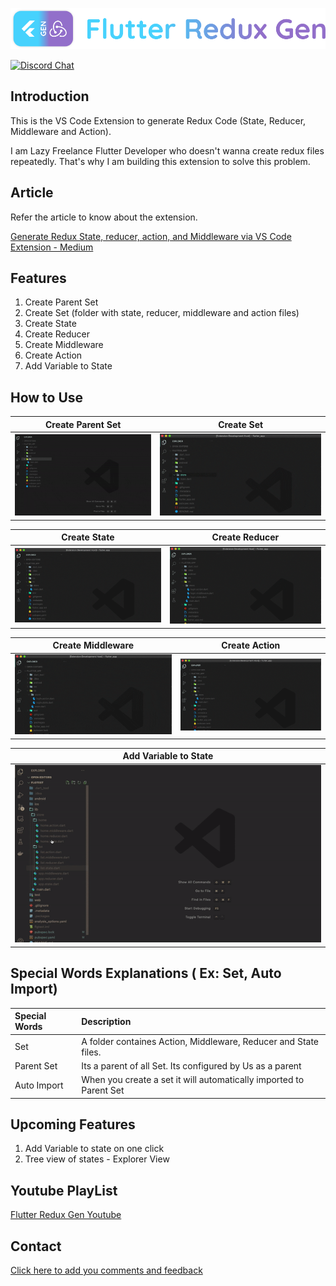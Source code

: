 [![logo][]][author]

[![Discord Chat](https://img.shields.io/badge/chat-discord-blue.svg)](https://discord.gg/KYPkhEx)

## Introduction

This is the VS Code Extension to generate Redux Code (State, Reducer, Middleware and Action).

I am Lazy Freelance Flutter Developer who doesn't wanna create redux files repeatedly. That's why I am building this extension to solve this problem.

## Article

Refer the article to know about the extension.

[Generate Redux State, reducer, action, and Middleware via VS Code Extension - Medium](https://medium.com/@androbalamail/generate-redux-state-reducer-action-and-middleware-via-vs-code-extension-flutter-redux-gen-54e1defee2bd)

## Features

1.  Create Parent Set
2.  Create Set (folder with state, reducer, middleware and action files)
3.  Create State
4.  Create Reducer
5.  Create Middleware
6.  Create Action
7.  Add Variable to State

## How to Use

|                  Create Parent Set                  |              Create Set               |
| :-------------------------------------------------: | :-----------------------------------: |
| [![create_parent_set_gif][]][create_parent_set_gif] | [![create_set_gif][]][create_set_gif] |

|               Create State                |                   Create Reducer                    |
| :---------------------------------------: | :-------------------------------------------------: |
| [![create_state_gif][]][create_state_gif] | [![create_reducer_gif][]][generate_reducer_youtube] |

|                     Create Middleware                     |                   Create Action                   |
| :-------------------------------------------------------: | :-----------------------------------------------: |
| [![create_middleware_gif][]][generate_middleware_youtube] | [![create_action_gif][]][generate_action_youtube] |

|                  Add Variable to State                   |
| :------------------------------------------------------: |
| [![add_var_to_state_gif][]][generate_middleware_youtube] |

## Special Words Explanations ( Ex: Set, Auto Import)

| Special Words | Description                                                        |
| :------------ | :----------------------------------------------------------------- |
| Set           | A folder containes Action, Middleware, Reducer and State files.    |
| Parent Set    | Its a parent of all Set. Its configured by Us as a parent          |
| Auto Import   | When you create a set it will automatically imported to Parent Set |

## Upcoming Features

1.  Add Variable to state on one click
2.  Tree view of states - Explorer View

## Youtube PlayList

[Flutter Redux Gen Youtube][flg_youtube_playlist]

## Contact

[Click here to add you comments and feedback][contact]

[logo]: https://raw.githubusercontent.com/BalaDhruv/Flutter_Redux_Gen/master/media/flutter_redux_gen_logo_with_name.png
[author]: https://balamurugan.dev/
[contact]: https://forms.gle/wXPgEEAYvczjWwys8
[create_parent_set_gif]: https://raw.githubusercontent.com/BalaDhruv/Flutter_Redux_Gen/master/media/demo/create-parent-set.gif
[create_set_gif]: https://raw.githubusercontent.com/BalaDhruv/Flutter_Redux_Gen/master/media/demo/create-redux-set.gif
[create_state_gif]: https://raw.githubusercontent.com/BalaDhruv/Flutter_Redux_Gen/master/media/demo/create-state.gif
[create_reducer_gif]: https://raw.githubusercontent.com/BalaDhruv/Flutter_Redux_Gen/master/media/demo/create-reducer.gif
[create_middleware_gif]: https://raw.githubusercontent.com/BalaDhruv/Flutter_Redux_Gen/master/media/demo/create-middleware.gif
[create_action_gif]: https://raw.githubusercontent.com/BalaDhruv/Flutter_Redux_Gen/master/media/demo/create-action.gif
[add_var_to_state_gif]: https://raw.githubusercontent.com/BalaDhruv/Flutter_Redux_Gen/master/media/demo/add-var-to-state.gif
[generate_state_youtube]: https://www.youtube.com/watch?v=vnqoh8owWfI
[generate_reducer_youtube]: https://www.youtube.com/watch?v=JuCVdc-MWRM
[generate_middleware_youtube]: https://www.youtube.com/watch?v=9-Ky7X2DW6Q
[generate_action_youtube]: https://www.youtube.com/watch?v=F7Zk6VMqkFk
[generate_set_youtube]: https://www.youtube.com/watch?v=aOMU4OHpoWw
[flg_youtube_playlist]: https://www.youtube.com/watch?v=ISRztcuk2lg&list=PLAtrbE9cCxChjH_1A9mW3qlfBrzlfQk5W
